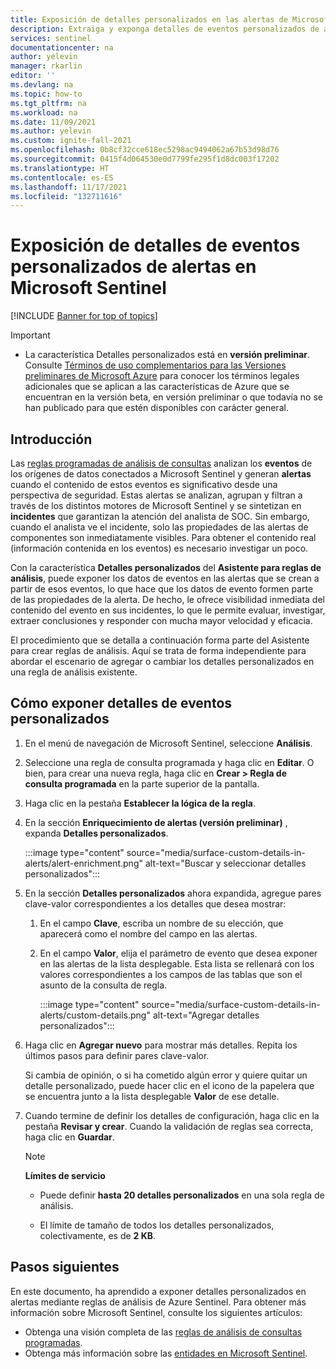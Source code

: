 ```yaml
---
title: Exposición de detalles personalizados en las alertas de Microsoft Sentinel | Microsoft Docs
description: Extraiga y exponga detalles de eventos personalizados de alertas en las reglas análisis de Microsoft Sentinel para obtener información de incidentes mejor y más completa
services: sentinel
documentationcenter: na
author: yelevin
manager: rkarlin
editor: ''
ms.devlang: na
ms.topic: how-to
ms.tgt_pltfrm: na
ms.workload: na
ms.date: 11/09/2021
ms.author: yelevin
ms.custom: ignite-fall-2021
ms.openlocfilehash: 0b8cf32cce618ec5298ac9494062a67b53d98d76
ms.sourcegitcommit: 0415f4d064530e0d7799fe295f1d8dc003f17202
ms.translationtype: HT
ms.contentlocale: es-ES
ms.lasthandoff: 11/17/2021
ms.locfileid: "132711616"
---
```

# <a name="surface-custom-event-details-in-alerts-in-microsoft-sentinel"></a>Exposición de detalles de eventos personalizados de alertas en Microsoft Sentinel 

[!INCLUDE [Banner for top of topics](./includes/banner.md)]

> [!IMPORTANT]
>
> - La característica Detalles personalizados está en **versión preliminar**. Consulte [Términos de uso complementarios para las Versiones preliminares de Microsoft Azure](https://azure.microsoft.com/support/legal/preview-supplemental-terms/) para conocer los términos legales adicionales que se aplican a las características de Azure que se encuentran en la versión beta, en versión preliminar o que todavía no se han publicado para que estén disponibles con carácter general.

## <a name="introduction"></a>Introducción

Las [reglas programadas de análisis de consultas](detect-threats-custom.md) analizan los **eventos** de los orígenes de datos conectados a Microsoft Sentinel y generan **alertas** cuando el contenido de estos eventos es significativo desde una perspectiva de seguridad. Estas alertas se analizan, agrupan y filtran a través de los distintos motores de Microsoft Sentinel y se sintetizan en **incidentes** que garantizan la atención del analista de SOC. Sin embargo, cuando el analista ve el incidente, solo las propiedades de las alertas de componentes son inmediatamente visibles. Para obtener el contenido real (información contenida en los eventos) es necesario investigar un poco.

Con la característica **Detalles personalizados** del **Asistente para reglas de análisis**, puede exponer los datos de eventos en las alertas que se crean a partir de esos eventos, lo que hace que los datos de evento formen parte de las propiedades de la alerta. De hecho, le ofrece visibilidad inmediata del contenido del evento en sus incidentes, lo que le permite evaluar, investigar, extraer conclusiones y responder con mucha mayor velocidad y eficacia.

El procedimiento que se detalla a continuación forma parte del Asistente para crear reglas de análisis. Aquí se trata de forma independiente para abordar el escenario de agregar o cambiar los detalles personalizados en una regla de análisis existente.

## <a name="how-to-surface-custom-event-details"></a>Cómo exponer detalles de eventos personalizados

1. En el menú de navegación de Microsoft Sentinel, seleccione **Análisis**.

1. Seleccione una regla de consulta programada y haga clic en **Editar**. O bien, para crear una nueva regla, haga clic en **Crear > Regla de consulta programada** en la parte superior de la pantalla.

1. Haga clic en la pestaña **Establecer la lógica de la regla**.

1. En la sección **Enriquecimiento de alertas (versión preliminar)** , expanda **Detalles personalizados**.

    :::image type="content" source="media/surface-custom-details-in-alerts/alert-enrichment.png" alt-text="Buscar y seleccionar detalles personalizados":::

1. En la sección **Detalles personalizados** ahora expandida, agregue pares clave-valor correspondientes a los detalles que desea mostrar:

    1. En el campo **Clave**, escriba un nombre de su elección, que aparecerá como el nombre del campo en las alertas.

    1. En el campo **Valor**, elija el parámetro de evento que desea exponer en las alertas de la lista desplegable. Esta lista se rellenará con los valores correspondientes a los campos de las tablas que son el asunto de la consulta de regla.
    
        :::image type="content" source="media/surface-custom-details-in-alerts/custom-details.png" alt-text="Agregar detalles personalizados":::

1. Haga clic en **Agregar nuevo** para mostrar más detalles. Repita los últimos pasos para definir pares clave-valor. 

    Si cambia de opinión, o si ha cometido algún error y quiere quitar un detalle personalizado, puede hacer clic en el icono de la papelera que se encuentra junto a la lista desplegable **Valor** de ese detalle.

1. Cuando termine de definir los detalles de configuración, haga clic en la pestaña **Revisar y crear**. Cuando la validación de reglas sea correcta, haga clic en **Guardar**.

    > [!NOTE]
    > 
    > **Límites de servicio**
    > - Puede definir **hasta 20 detalles personalizados** en una sola regla de análisis.
    >
    > - El límite de tamaño de todos los detalles personalizados, colectivamente, es de **2 KB**.

## <a name="next-steps"></a>Pasos siguientes
En este documento, ha aprendido a exponer detalles personalizados en alertas mediante reglas de análisis de Azure Sentinel. Para obtener más información sobre Microsoft Sentinel, consulte los siguientes artículos:
- Obtenga una visión completa de las [reglas de análisis de consultas programadas](detect-threats-custom.md).
- Obtenga más información sobre las [entidades en Microsoft Sentinel](entities.md).
